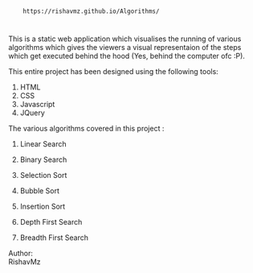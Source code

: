 
#
        https://rishavmz.github.io/Algorithms/
#

This is a static web application which visualises the running of
various algorithms which gives the viewers a visual representaion 
of the steps which get executed behind the hood (Yes, behind the 
computer ofc :P).

This entire project has been designed using the following tools:
1. HTML
2. CSS
3. Javascript
4. JQuery

The various algorithms covered in this project :

1. Linear Search
2. Binary Search

3. Selection Sort
4. Bubble Sort
5. Insertion Sort

6. Depth First Search
7. Breadth First Search



Author:       
        RishavMz

